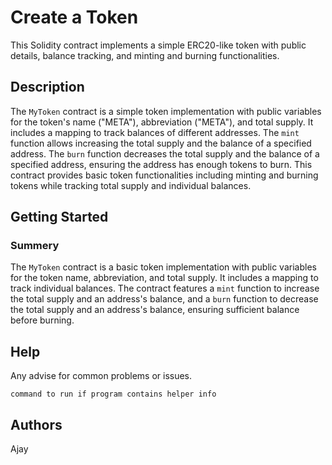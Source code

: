 # Create a Token

This Solidity contract implements a simple ERC20-like token with public details, balance tracking, and minting and burning functionalities.

## Description

The `MyToken` contract is a simple token implementation with public variables for the token's name ("META"), abbreviation ("META"), and total supply. It includes a mapping to track balances of different addresses. The `mint` function allows increasing the total supply and the balance of a specified address. The `burn` function decreases the total supply and the balance of a specified address, ensuring the address has enough tokens to burn. This contract provides basic token functionalities including minting and burning tokens while tracking total supply and individual balances.

## Getting Started

### Summery
The `MyToken` contract is a basic token implementation with public variables for the token name, abbreviation, and total supply. It includes a mapping to track individual balances. The contract features a `mint` function to increase the total supply and an address's balance, and a `burn` function to decrease the total supply and an address's balance, ensuring sufficient balance before burning.

## Help

Any advise for common problems or issues.
```
command to run if program contains helper info
```

## Authors

Ajay

